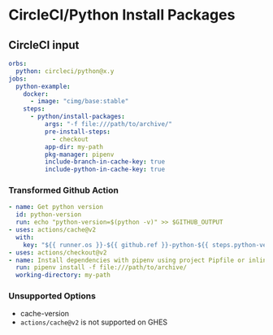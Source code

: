 # CircleCI/Python Install Packages

## CircleCI input

```yaml
orbs:
  python: circleci/python@x.y
jobs:
  python-example:
    docker:
      - image: "cimg/base:stable"
    steps:
      - python/install-packages:
          args: "-f file:///path/to/archive/"
          pre-install-steps:
            - checkout
          app-dir: my-path
          pkg-manager: pipenv
          include-branch-in-cache-key: true
          include-python-in-cache-key: true
```

### Transformed Github Action

```yaml
- name: Get python version
  id: python-version
  run: echo "python-version=$(python -v)" >> $GITHUB_OUTPUT
- uses: actions/cache@v2
  with:
    key: "${{ runner.os }}-${{ github.ref }}-python-${{ steps.python-version.outputs.python-version }}-pipenv-${{ hashFiles('Pipfile.lock') }}"
- uses: actions/checkout@v2
- name: Install dependencies with pipenv using project Pipfile or inline packages
  run: pipenv install -f file:///path/to/archive/
  working-directory: my-path
```

### Unsupported Options

- cache-version
- `actions/cache@v2` is not supported on GHES

